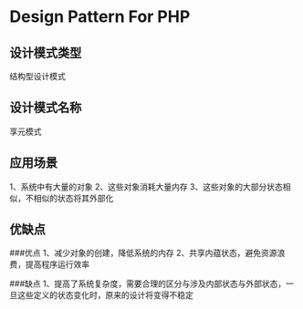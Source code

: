 # Design Pattern For PHP
## 设计模式类型

结构型设计模式

## 设计模式名称
享元模式

## 应用场景

1、系统中有大量的对象
2、这些对象消耗大量内存
3、这些对象的大部分状态相似，不相似的状态将其外部化


## 优缺点

###优点
1、减少对象的创建，降低系统的内存
2、共享内蕴状态，避免资源浪费，提高程序运行效率

###缺点
1、提高了系统复杂度，需要合理的区分与涉及内部状态与外部状态，一旦这些定义的状态变化时，原来的设计将变得不稳定

